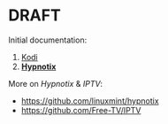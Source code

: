 # DRAFT

Initial documentation:

1. [Kodi](https://www.which.co.uk/reviews/tv-streamers/article/kodi-boxes-everything-you-need-to-know-aFF265I905eN)
2. [**Hypnotix**](https://youtu.be/sq44yVp_h7I)

More on *Hypnotix* & *IPTV*:
- https://github.com/linuxmint/hypnotix
- https://github.com/Free-TV/IPTV